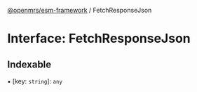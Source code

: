 [@openmrs/esm-framework](../API.md) / FetchResponseJson

# Interface: FetchResponseJson

## Indexable

▪ [key: `string`]: `any`
